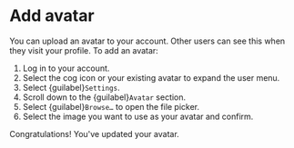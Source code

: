 # Add avatar

You can upload an avatar to your account. Other users can see this when they visit your profile. To add an avatar:

1. Log in to your account.
2. Select the cog icon or your existing avatar to expand the user menu.
3. Select {guilabel}`Settings`.
4. Scroll down to the {guilabel}`Avatar` section.
5. Select {guilabel}`Browse…` to open the file picker.
6. Select the image you want to use as your avatar and confirm.

Congratulations! You've updated your avatar.
